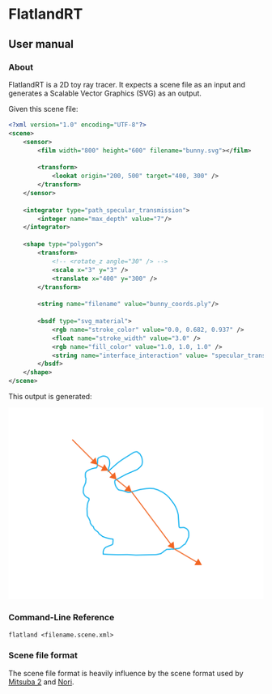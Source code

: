<!--
SPDX-FileCopyrightText: Copyright 2022-2023 Julian Amann <dev@vertexwahn.de>
SPDX-License-Identifier: Apache-2.0
-->
# FlatlandRT

## User manual

### About

FlatlandRT is a 2D toy ray tracer. It expects a scene file as an input and generates a Scalable Vector Graphics (SVG) as an output.

Given this scene file:

```xml
<?xml version="1.0" encoding="UTF-8"?>
<scene>
    <sensor>
        <film width="800" height="600" filename="bunny.svg"></film>

        <transform>
            <lookat origin="200, 500" target="400, 300" />
        </transform>
    </sensor>

    <integrator type="path_specular_transmission">
        <integer name="max_depth" value="7"/>
    </integrator>

    <shape type="polygon">
        <transform>
            <!-- <rotate_z angle="30" /> -->
            <scale x="3" y="3" />
            <translate x="400" y="300" />
        </transform>

        <string name="filename" value="bunny_coords.ply"/>

        <bsdf type="svg_material">
            <rgb name="stroke_color" value="0.0, 0.682, 0.937" />
            <float name="stroke_width" value="3.0" />
            <rgb name="fill_color" value="1.0, 1.0, 1.0" />
            <string name="interface_interaction" value= "specular_transmission" />
        </bsdf>
    </shape>
</scene>
```

This output is generated:

![out](../scenes/reference_images/bunny_ref.svg)

### Command-Line Reference

```shell
flatland <filename.scene.xml>
```

### Scene file format

The scene file format is heavily influence by the scene format used by [Mitsuba 2](https://mitsuba2.readthedocs.io/en/latest/src/getting_started/file_format.html) and [Nori](https://github.com/wjakob/nori).

